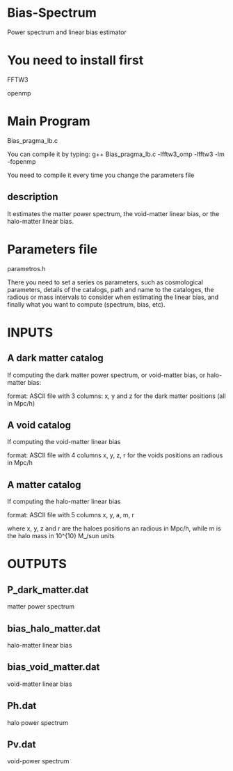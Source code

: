# Bias-Spectrum
Power spectrum and linear bias estimator

# You need to install first
FFTW3

openmp


# Main Program
Bias_pragma_lb.c

You can compile it by typing: g++ Bias_pragma_lb.c -lfftw3_omp -lfftw3 -lm -fopenmp

You need to compile it every time you change the parameters file

## description

It estimates the matter power spectrum, the void-matter linear bias, or the halo-matter linear bias.

# Parameters file
parametros.h

There you need to set a series os parameters, such as cosmological parameters, details of the catalogs, path and name to the cataloges, the radious or mass intervals to consider when estimating the linear bias, and finally what you want to compute (spectrum, bias, etc).


# INPUTS

## A dark matter catalog
If computing the dark matter power spectrum, or void-matter bias, or halo-matter bias:

format: ASCII file with 3 columns: x, y and z for the dark matter positions (all in Mpc/h)


## A void catalog
If computing the void-matter linear bias

format: ASCII file with 4 columns x, y, z, r for the voids positions an radious in Mpc/h

## A matter catalog
If computing the halo-matter linear bias

format: ASCII file with 5 columns x, y, a, m, r

where x, y, z and  r are the haloes positions an radious in Mpc/h, while m is the halo mass in 10^{10} M_/sun units

# OUTPUTS

## P_dark_matter.dat
matter power spectrum

## bias_halo_matter.dat
halo-matter linear bias


## bias_void_matter.dat
void-matter linear bias


## Ph.dat
halo power spectrum

## Pv.dat
void-power spectrum


